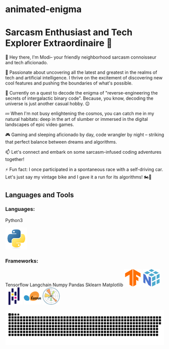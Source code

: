 # animated-enigma
# Sarcasm Enthusiast and Tech Explorer Extraordinaire 🚀

👋 Hey there, I'm Modi– your friendly neighborhood sarcasm connoisseur and tech aficionado.

🤖 Passionate about uncovering all the latest and greatest in the realms of tech and artificial intelligence. I thrive on the excitement of discovering new cool features and pushing the boundaries of what's possible.

🌌 Currently on a quest to decode the enigma of  "reverse-engineering the secrets of intergalactic binary code". Because, you know, decoding the universe is just another casual hobby. 😉

💤 When I'm not busy enlightening the cosmos, you can catch me in my natural habitats: deep in the art of slumber or immersed in the digital landscapes of epic video games.

🎮 Gaming and sleeping aficionado by day, code wrangler by night – striking that perfect balance between dreams and algorithms.

📫 Let's connect and embark on some sarcasm-infused coding adventures together!

⚡ Fun fact: I once participated in a spontaneous race with a self-driving car. Let's just say my vintage bike and I gave it a run for its algorithms! 🏍️🤖




## Languages and Tools 
<div>

### Languages:
   Python3 


<img src=".github/workflows/python-original.svg" title="Python"  alt="Python" width="70" height="70"/>


### Frameworks:


   Tensorflow   Langchain   Numpy   Pandas   Sklearn    Matplotlib 
<img src=".github/workflows/tensorflow-original.svg" title="TensorFlow"  alt="TensorFlow" width="55" height="55"/>   <img src=".github/workflows/numpy-original.svg" title="Numpy" alt="Numpy" width="55" height="55"/>   <img src=".github/workflows/pandas-original.svg" title="Pandas" alt="Pandas" width="55" height="55"/>   <img src=".github/workflows/scikitlearn-original.svg" title="sklearn" alt="sklearn" width="55" height="55"/>   <img src=".github/workflows/matplotlib-original.svg" title="Matplotlib" alt="Matplotlib" width="55" height="55"/>    


</div>


<p align="center">
 <img width="1000" src=".github/workflows/main.svg" alt="snake"/>
</p>

